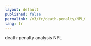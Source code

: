 ```yaml
---
layout: default
published: false
permalink: /v3/fr/death-penalty/NPL/
lang: fr
---
```


death-penalty analysis NPL
